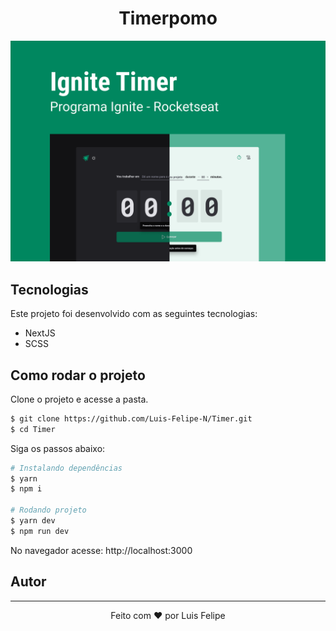<h1  align="center">
    Timerpomo
</h1>

![Timerpomo](public/Capa.png)

## Tecnologias

Este projeto foi desenvolvido com as seguintes tecnologias:

- NextJS
- SCSS


## Como rodar o projeto

Clone o projeto e acesse a pasta.

```bash
$ git clone https://github.com/Luis-Felipe-N/Timer.git
$ cd Timer
```

Siga os passos abaixo:
```bash
# Instalando dependências 
$ yarn
$ npm i

# Rodando projeto
$ yarn dev
$ npm run dev
```
No navegador acesse: http://localhost:3000

## Autor
---


<p align="center" >Feito com ❤️ por Luis Felipe</p>